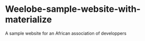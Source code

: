 # Weelobe-sample-website-with-materialize
A sample website for an African association of developpers 
